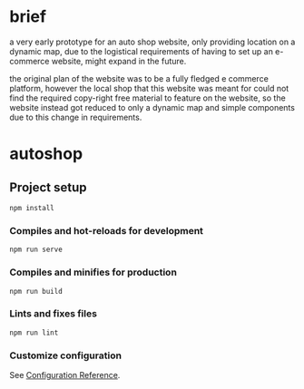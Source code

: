 # brief
a very early prototype for an auto shop website, only providing location on a dynamic map, due to the logistical requirements of having to set up an e-commerce website, might expand in the future.

the original plan of the website was to be a fully fledged e commerce platform, however the local shop that this website was meant for could not find the required copy-right free material to feature on the website, so the website instead got reduced to only a dynamic map and simple components due to this change in requirements. 

# autoshop

## Project setup
```
npm install
```

### Compiles and hot-reloads for development
```
npm run serve
```

### Compiles and minifies for production
```
npm run build
```

### Lints and fixes files
```
npm run lint
```

### Customize configuration
See [Configuration Reference](https://cli.vuejs.org/config/).
